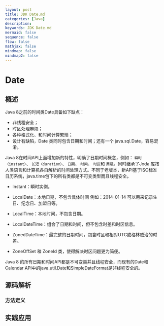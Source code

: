 ```yaml
---
layout: post
title: JDK Date.md
categories: [Java]
description: 
keywords: JDK Date.md
mermaid: false
sequence: false
flow: false
mathjax: false
mindmap: false
mindmap2: false
---
```

# Date

## 概述

Java 8之前的时间类Date具备如下缺点：

- 非线程安全；
- 时区处理麻烦；
- 各种格式化、和时间计算繁琐；
- 设计有缺陷，Date 类同时包含日期和时间；还有一个 java.sql.Date，容易混淆。



Java 8在时间API上面增加新的特性，明确了日期时间概念，例如： `瞬时（instant）`、 `长短（duration）`、 `日期`、 `时间`、 `时区`和 `周期`。同时继承了Joda 库按人类语言和计算机各自解析的时间处理方式。不同于老版本，新API基于ISO标准日历系统，java.time包下的所有类都是不可变类型而且线程安全。

- Instant：瞬时实例。
- LocalDate：本地日期，不包含具体时间 例如：2014-01-14 可以用来记录生日、纪念日、加盟日等。
- LocalTime：本地时间，不包含日期。
- LocalDateTime：组合了日期和时间，但不包含时差和时区信息。
- ZonedDateTime：最完整的日期时间，包含时区和相对UTC或格林威治的时差。

- ZoneOffSet 和 ZoneId 类，使得解决时区问题更为简便。



Java 8 的所有日期和时间API都是不可变类并且线程安全，而现有的Date和Calendar API中的java.util.Date和SimpleDateFormat是非线程安全的。



## 源码解析

### 方法定义



## 实践应用





## 